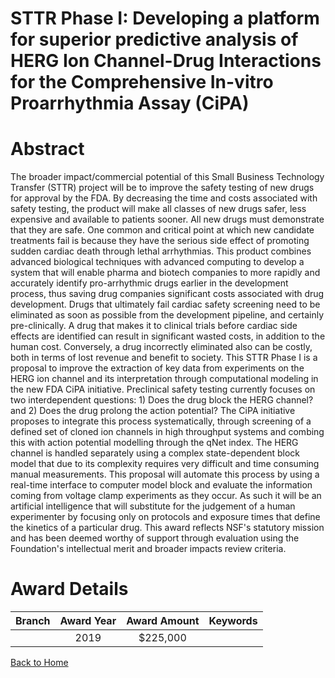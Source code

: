 
STTR Phase I: Developing a platform for superior predictive analysis of HERG Ion Channel-Drug Interactions for the Comprehensive In-vitro Proarrhythmia Assay (CiPA)
====================================================================================================================================================================

# Abstract


The broader impact/commercial potential of this Small Business Technology Transfer (STTR) project will be to improve the safety testing of new drugs for approval by the FDA. By decreasing the time and costs associated with safety testing, the product will make all classes of new drugs safer, less expensive and available to patients sooner. All new drugs must demonstrate that they are safe. One common and critical point at which new candidate treatments fail is because they have the serious side effect of promoting sudden cardiac death through lethal arrhythmias. This product combines advanced biological techniques with advanced computing to develop a system that will enable pharma and biotech companies to more rapidly and accurately identify pro-arrhythmic drugs earlier in the development process, thus saving drug companies significant costs associated with drug development. Drugs that ultimately fail cardiac safety screening need to be eliminated as soon as possible from the development pipeline, and certainly pre-clinically. A drug that makes it to clinical trials before cardiac side effects are identified can result in significant wasted costs, in addition to the human cost. Conversely, a drug incorrectly eliminated also can be costly, both in terms of lost revenue and benefit to society. This STTR Phase I is a proposal to improve the extraction of key data from experiments on the HERG ion channel and its interpretation through computational modeling in the new FDA CiPA initiative. Preclinical safety testing currently focuses on two interdependent questions: 1) Does the drug block the HERG channel? and 2) Does the drug prolong the action potential? The CiPA initiative proposes to integrate this process systematically, through screening of a defined set of cloned ion channels in high throughput systems and combing this with action potential modelling through the qNet index. The HERG channel is handled separately using a complex state-dependent block model that due to its complexity requires very difficult and time consuming manual measurements. This proposal will automate this process by using a real-time interface to computer model block and evaluate the information coming from voltage clamp experiments as they occur. As such it will be an artificial intelligence that will substitute for the judgement of a human experimenter by focusing only on protocols and exposure times that define the kinetics of a particular drug. This award reflects NSF's statutory mission and has been deemed worthy of support through evaluation using the Foundation's intellectual merit and broader impacts review criteria.  

# Award Details

|Branch|Award Year|Award Amount|Keywords|
| :---: | :---: | :---: | :---: |
||2019|$225,000||
  
  


[Back to Home](https://github.com/chrischow/dod_sbir_awards#486)